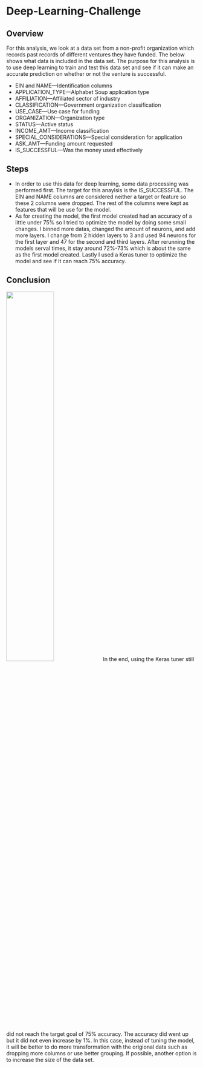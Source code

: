 # Deep-Learning-Challenge

## Overview
For this analysis, we look at a data set from a non-profit organization which records past records of different ventures they have funded. The below shows what data is included in the data set. The purpose for this analysis is to use deep learning to train and test this data set and see if it can make an accurate prediction on whether or not the venture is successful.

- EIN and NAME—Identification columns
- APPLICATION_TYPE—Alphabet Soup application type
- AFFILIATION—Affiliated sector of industry
- CLASSIFICATION—Government organization classification
- USE_CASE—Use case for funding
- ORGANIZATION—Organization type
- STATUS—Active status
- INCOME_AMT—Income classification
- SPECIAL_CONSIDERATIONS—Special consideration for application
- ASK_AMT—Funding amount requested
- IS_SUCCESSFUL—Was the money used effectively

## Steps
- In order to use this data for deep learning, some data processing was performed first. The target for this anaylsis is the IS_SUCCESSFUL. The EIN and NAME columns are considered neither a target or feature so these 2 columns were dropped. The rest of the columns were kept as features that will be use for the model.
- As for creating the model, the first model created had an accuracy of a little under 75% so I tried to optimize the model by doing some small changes. I binned more datas, changed the amount of neurons, and add more layers. I change from 2 hidden layers to 3 and used 94 neurons for the first layer and 47 for the second and third layers. After rerunning the models serval times, it stay around 72%-73% which is about the same as the first model created. Lastly I used a Keras tuner to optimize the model and see if it can reach 75% accuracy.

## Conclusion
<!---![alt text](screenshot/accuracy_test.jpg "test")--->
<img src="https://github.com/dcc-2020/Deep-Learning-Challenge/blob/main/screenshot/accuracy_test.jpg"  width=50% height=50%>
In the end, using the Keras tuner still did not reach the target goal of 75% accuracy. The accuracy did went up but it did not even increase by 1%. In this case, instead of tuning the model, it will be better to do more transformation with the origional data such as dropping more columns or use better grouping. If possible, another option is to increase the size of the data set.
